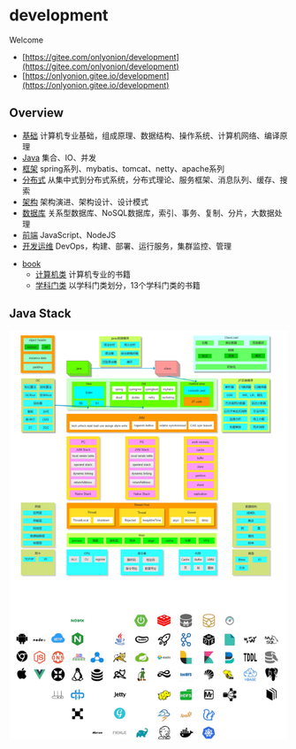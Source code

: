 # development
Welcome

* [https://gitee.com/onlyonion/development](https://gitee.com/onlyonion/development) 
* [https://onlyonion.gitee.io/development](https://onlyonion.gitee.io/development)

## Overview
* [基础](00-base/README.md) 计算机专业基础，组成原理、数据结构、操作系统、计算机网络、编译原理
* [Java](10-java/README.md)  集合、IO、并发
* [框架](20-framework/README.md) spring系列、mybatis、tomcat、netty、apache系列
* [分布式](30-distributed/README.md) 从集中式到分布式系统，分布式理论、服务框架、消息队列、缓存、搜索
* [架构](40-architecture/README.md) 架构演进、架构设计、设计模式
* [数据库](50-database/README.md) 关系型数据库、NoSQL数据库，索引、事务、复制、分片，大数据处理
* [前端](60-js/README.md) JavaScript、NodeJS
* [开发运维](70-dev-ops/README.md)  DevOps，构建、部署、运行服务，集群监控、管理
<!-- * [工程项目](80-project/README.md)  -->
* [book](99-book/README.md)
  - [计算机类](99-book/notes/README.md) 计算机专业的书籍
  - [学科门类](99-book/subject/README.md) 以学科门类划分，13个学科门类的书籍

<!-- ## Links
* [易百教程](https://www.yiibai.com)
* [菜鸟教程](http://www.runoob.com)
* [w3school](http://www.w3school.com.cn)
* [infoq](https://www.infoq.cn)
* [jdon](https://www.jdon.com/)
* [阿里中间件团队博客](http://jm.taobao.org)
* [有赞技术团队](https://tech.youzan.com/)
* [美团技术团队博客](http://tech.meituan.com/) -->



## Java Stack
<!-- ![knowledge](./00-base/img/knowledge.png) -->

![java](./00-base/img/java.png)

<!-- ![kubernetes](./00-base/img/kubernetes.png) -->